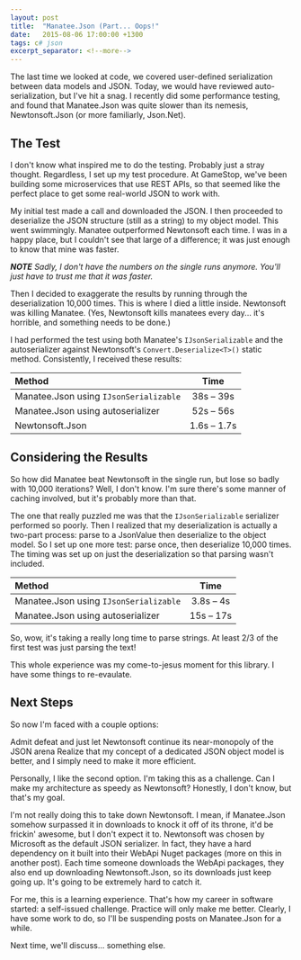 ```yaml
---
layout: post
title:  "Manatee.Json (Part... Oops!"
date:   2015-08-06 17:00:00 +1300
tags: c# json
excerpt_separator: <!--more-->
---
```

The last time we looked at code, we covered user-defined serialization between data models and JSON. Today, we would have reviewed auto-serialization, but I've hit a snag. I recently did some performance testing, and found that Manatee.Json was quite slower than its nemesis, Newtonsoft.Json (or more familiarly, Json.<span></span>Net).

<!--more-->

## The Test

I don't know what inspired me to do the testing. Probably just a stray thought. Regardless, I set up my test procedure. At GameStop, we've been building some microservices that use REST APIs, so that seemed like the perfect place to get some real-world JSON to work with.

My initial test made a call and downloaded the JSON. I then proceeded to deserialize the JSON structure (still as a string) to my object model. This went swimmingly. Manatee outperformed Newtonsoft each time. I was in a happy place, but I couldn't see that large of a difference; it was just enough to know that mine was faster.

***NOTE** Sadly, I don't have the numbers on the single runs anymore. You'll just have to trust me that it was faster.*

Then I decided to exaggerate the results by running through the deserialization 10,000 times. This is where I died a little inside. Newtonsoft was killing Manatee. (Yes, Newtonsoft kills manatees every day... it's horrible, and something needs to be done.)

I had performed the test using both Manatee's `IJsonSerializable` and the autoserializer against Newtonsoft's `Convert.Deserialize<T>()` static method. Consistently, I received these results:

| Method                                 |    Time     |
| :------------------------------------- | :---------: |
| Manatee.Json using `IJsonSerializable` |  38s – 39s  |
| Manatee.Json using autoserializer      |  52s – 56s  |
| Newtonsoft.Json                        | 1.6s – 1.7s |

## Considering the Results

So how did Manatee beat Newtonsoft in the single run, but lose so badly with 10,000 iterations? Well, I don't know. I'm sure there's some manner of caching involved, but it's probably more than that.

The one that really puzzled me was that the `IJsonSerializable` serializer performed so poorly. Then I realized that my deserialization is actually a two-part process: parse to a JsonValue then deserialize to the object model. So I set up one more test: parse once, then deserialize 10,000 times. The timing was set up on just the deserialization so that parsing wasn't included.

| Method                                 |   Time    |
| :------------------------------------- | :-------: |
| Manatee.Json using `IJsonSerializable` | 3.8s – 4s |
| Manatee.Json using autoserializer      | 15s – 17s |

So, wow, it's taking a really long time to parse strings. At least 2/3 of the first test was just parsing the text!

This whole experience was my come-to-jesus moment for this library. I have some things to re-evaulate.

## Next Steps
So now I'm faced with a couple options:

Admit defeat and just let Newtonsoft continue its near-monopoly of the JSON arena
Realize that my concept of a dedicated JSON object model is better, and I simply need to make it more efficient.

Personally, I like the second option. I'm taking this as a challenge. Can I make my architecture as speedy as Newtonsoft? Honestly, I don't know, but that's my goal.

I'm not really doing this to take down Newtonsoft. I mean, if Manatee.Json somehow surpassed it in downloads to knock it off of its throne, it'd be frickin' awesome, but I don't expect it to. Newtonsoft was chosen by Microsoft as the default JSON serializer. In fact, they have a hard dependency on it built into their WebApi Nuget packages (more on this in another post). Each time someone downloads the WebApi packages, they also end up downloading Newtonsoft.Json, so its downloads just keep going up. It's going to be extremely hard to catch it.

For me, this is a learning experience. That's how my career in software started: a self-issued challenge. Practice will only make me better. Clearly, I have some work to do, so I'll be suspending posts on Manatee.Json for a while.

Next time, we'll discuss... something else.